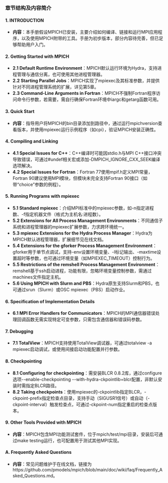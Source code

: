 
### 章节结构及内容简介  
#### 1. INTRODUCTION  
- **内容**：本手册假设MPICH已安装，主要介绍如何编译、链接和运行MPI应用程序，以及使用MPICH附带的工具。手册为初步版本，部分内容待完善，但已足够帮助用户入门。  

#### 2. Getting Started with MPICH  
- **2.1 Default Runtime Environment**：MPICH默认运行环境为Hydra，支持进程管理与通信分离，也可使用其他进程管理器。  
- **2.2 Starting Parallel Jobs**：MPICH实现了mpiexec及其标准参数，并提供针对不同进程管理系统的扩展，详见第5章。  
- **2.3 Command-Line Arguments in Fortran**：MPICH不强制Fortran程序访问命令行参数，若需要，需自行确保Fortran环境中iargc和getarg函数可用。  

#### 3. Quick Start  
- **内容**：指导用户将MPICH的bin目录添加到路径中，通过运行mpichversion查看版本，并使用mpiexec运行示例程序（如cpi），验证MPICH安装正确性。  

#### 4. Compiling and Linking  
- **4.1 Special Issues for C++**：C++编译时可能因stdio.h与MPI C++接口冲突导致错误，可通过#undef相关宏或添加-DMPICH_IGNORE_CXX_SEEK编译选项解决。  
- **4.2 Special Issues for Fortran**：Fortran 77使用mpif.h定义MPI常量，Fortran 90建议使用MPI模块，但模块未完全支持Fortran 90接口（如带“choice”参数的例程）。  

#### 5. Running Programs with mpiexec  
- **5.1 Standard mpiexec**：介绍MPI标准中的mpiexec参数，如-n指定进程数、-f指定机器文件（格式为主机名:进程数）。  
- **5.2 Extensions for All Process Management Environments**：不同通信子系统和进程管理器的mpiexec扩展参数，力求跨环境统一。  
- **5.3 mpiexec Extensions for the Hydra Process Manager**：Hydra为MPICH默认进程管理器，扩展细节见在线文档。  
- **5.4 Extensions for the gforker Process Management Environment**：gforker用于单节点调试，支持-env设置环境变量、-l标记输出、-maxtime设置超时等参数，也可通过环境变量（如MPIEXEC_TIMEOUT）控制行为。  
- **5.5 Restrictions of the remshell Process Management Environment**：remshell基于ssh启动进程，功能有限，忽略环境变量控制参数，需通过machines文件指定主机。  
- **5.6 Using MPICH with Slurm and PBS**：Hydra原生支持Slurm和PBS，也可通过srun（Slurm）或OSC mpiexec（PBS）启动作业。  

#### 6. Specification of Implementation Details  
- **6.1 MPI Error Handlers for Communicators**：MPICH的MPI通信器错误处理回调函数无需实现特定可变参数，只需包含通信器和错误码参数。  

#### 7. Debugging  
- **7.1 TotalView**：MPICH支持使用TotalView调试器，可通过totalview -a mpiexec启动调试，或使用间接启动功能配置并行参数。  

#### 8. Checkpointing  
- **8.1 Configuring for checkpointing**：需安装BLCR 0.8.2库，通过configure选项--enable-checkpointing --with-hydra-ckpointlib=blcr配置，非默认安装时需指定BLCR路径。  
- **8.2 Taking checkpoints**：使用mpiexec的-ckpointlib指定BLCR，-ckpoint-prefix指定检查点目录，支持手动（SIGUSR1信号）或自动（-ckpoint-interval）触发检查点，可通过-ckpoint-num指定重启的检查点版本。  

#### 9. Other Tools Provided with MPICH  
- **内容**：MPICH包含MPI功能测试套件，位于mpich/test/mpi目录，安装后可通过make testing运行，也可配置用于测试其他MPI实现。  

#### A. Frequently Asked Questions  
- **内容**：常见问题维护于在线文档，链接为https://github.com/pmodels/mpich/blob/main/doc/wiki/faq/Frequently_Asked_Questions.md。  



